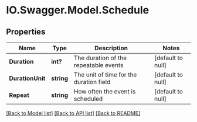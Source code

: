 # IO.Swagger.Model.Schedule
## Properties

Name | Type | Description | Notes
------------ | ------------- | ------------- | -------------
**Duration** | **int?** | The duration of the repeatable events | [default to null]
**DurationUnit** | **string** | The unit of time for the duration field | [default to null]
**Repeat** | **string** | How often the event is scheduled | [default to null]

[[Back to Model list]](../README.md#documentation-for-models) [[Back to API list]](../README.md#documentation-for-api-endpoints) [[Back to README]](../README.md)

